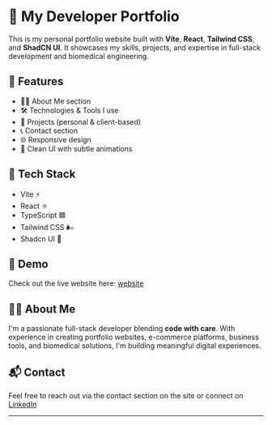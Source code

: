 # 💼 My Developer Portfolio

This is my personal portfolio website built with **Vite**, **React**, **Tailwind CSS**, and **ShadCN UI**. It showcases my skills, projects, and expertise in full-stack development and biomedical engineering.

## 🚀 Features

- 👨‍💻 About Me section
- 🛠 Technologies & Tools I use
- 📁 Projects (personal & client-based)
- 📞 Contact section
- 🌐 Responsive design
- 🎨 Clean UI with subtle animations

## 🧰 Tech Stack

- Vite ⚡
- React ⚛️
- TypeScript 🟦
- Tailwind CSS 🌬️
- Shadcn UI 💎

## 📸 Demo

Check out the live website here: [website](https://your-portfolio-url.com)


## 🧑‍🔬 About Me

I'm a passionate full-stack developer blending **code with care**. With experience in creating portfolio websites, e-commerce platforms, business tools, and biomedical solutions, I'm building meaningful digital experiences.

## 📬 Contact

Feel free to reach out via the contact section on the site or connect on [LinkedIn](https://www.linkedin.com/in/adil-ali-jatoi-83657b340/)

---



